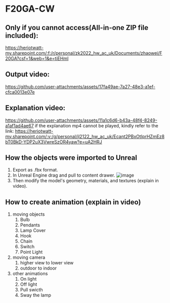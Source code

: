 # F20GA-CW

## Only if you cannot access(All-in-one ZIP file included):
https://heriotwatt-my.sharepoint.com/:f:/r/personal/zk2022_hw_ac_uk/Documents/zhaowei/F20GA?csf=1&web=1&e=tiEHmI

## Output video:
https://github.com/user-attachments/assets/17fa49ae-7a27-48e3-a1ef-cfca0013e07e

## Explanation video:
https://github.com/user-attachments/assets/11a1c6d6-b43a-48f4-8249-a1af1ad4ae67
if the explanation mp4 cannot be played, kindly refer to the link:
https://heriotwatt-my.sharepoint.com/:v:/g/personal/jl2122_hw_ac_uk/Ecant2PBxOtIprHZmEz8bT0BkD-YDP2uX3VwreSzOR4yaw?e=uA2HRJ

## How the objects were imported to Unreal
1. Export as .fbx format.
2. In Unreal Engine drag and pull to content drawer.
![image](https://github.com/user-attachments/assets/33e6b0ba-8e94-45b9-89ba-a6523137489c)
3. Then modify the model's geometry, materials, and textures (explain in video).

## How to create animation (explain in video)
1. moving objects
   1. Bulb
   2. Pendants
   3. Lamp Cover
   4. Hook
   5. Chain
   6. Switch
   7. Point Light
2. moving camera
   1. higher view to lower view
   2. outdoor to indoor
3. other animations
   1. On light
   2. Off light
   3. Pull swicth
   4. Sway the lamp
   
